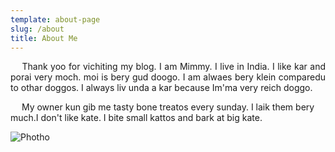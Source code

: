 ```yaml
---
template: about-page
slug: /about
title: About Me
---
```

<div style="text-align: justify"> 
&emsp; Thank yoo for vichiting my blog. I am Mimmy. I live in India. I like kar and porai very moch. moi is bery gud doogo. I am alwaes bery klein comparedu to othar doggos. I always liv unda a kar because Im'ma very reich doggo.
</div>


&emsp; My owner kun gib me tasty bone treatos every sunday. I laik them bery much.I don't like kate. I bite small kattos and bark at big kate.


![Photho](/assets/about.jpg "Beuootyfool Me!")
